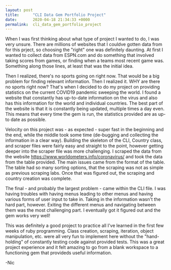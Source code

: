 ```yaml
---
layout: post
title:      "CLI Data Gem Portfolio Project"
date:       2020-04-18 21:34:33 +0000
permalink:  cli_data_gem_portfolio_project
---
```



When I was first thinking about what type of project I wanted to do, I was very unsure. There are millions of websites that I couldve gotten data from for this prject, so choosing the "right" one was definitely daunting. At first I wanted to collect data from ESPN.com and do something that involved taking scores from games, or finding when a teams most recent game was. Something along those lines, at least that was the initial idea.

Then I realized, there's no sports going on right now. That would be a big problem for finding relevant information. Then I realized it. WHY are there no sports right now? That's when I decided to do my project on providing statistics on the current COVID19 pandemic sweeping the world. I found a website that constantly has up-to-date information on the virus and also has this information for the world and individual countries. The best part of the website is that it is constantly being updated, multiple times a day even. This means that every time the gem is run, the statistics provided are as up-to date as possible.

Velocity on this project was - as expected - super fast in the beginning and the end, while the middle took some time (de-bugging and collecting the information in a clear way). Building the skeleton of the CLI, Country class, and scraper files were fairly easy and straight to the point, however getting deeper into the scraper file was more challenging. I scraped the data from the website https://www.worldometers.info/coronavirus/ and took the data from the table provided. The main issues came from the format of the table. The table had so many sorting options, that the scraping was not as simple as previous scraping labs. Once that was figured out, the scraping and country creation was complete.

The final - and probably the largest problem - came within the CLI file. I was having troubles with having menus leading to other menus and having various forms of user input to take in. Taking in the information wasn't the hard part, however. Exiting the different menus and navigating between them was the most challenging part. I eventually got it figured out and the gem works very well!

This was definitely a good project to practice all I've learned in the first few weeks of ruby programming. Class creation, scraping, iteration, object manipulation, etc. were all very fun to implement here without the "hand-holding" of constantly testing code against provided tests. This was a great project experience and it felt amazing to go from a blank workspace to a functioning gem that provideds useful information.

-Nic
